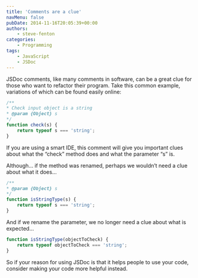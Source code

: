 ```yaml
---
title: 'Comments are a clue'
navMenu: false
pubDate: 2014-11-16T20:05:39+00:00
authors:
    - steve-fenton
categories:
    - Programming
tags:
    - JavaScript
    - JSDoc
---
```


JSDoc comments, like many comments in software, can be a great clue for those who want to refactor their program. Take this common example, variations of which can be found easily online:

```javascript
/**
* Check input object is a string
* @param {Object} s
*/
function check(s) {
    return typeof s === 'string';
}
```

If you are using a smart IDE, this comment will give you important clues about what the “check” method does and what the parameter “s” is.

Although… if the method was renamed, perhaps we wouldn’t need a clue about what it does…

```javascript
/**
* @param {Object} s
*/
function isStringType(s) {
    return typeof s === 'string';
}
```

And if we rename the parameter, we no longer need a clue about what is expected…

```javascript
function isStringType(objectToCheck) {
    return typeof objectToCheck === 'string';
}
```

So if your reason for using JSDoc is that it helps people to use your code, consider making your code more helpful instead.